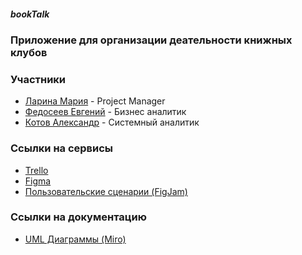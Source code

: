 ##### bookTalk

### Приложение для организации деательности книжных клубов

### Участники
* [Ларина Мария](https://github.com/marylarina) - Project Manager
* [Федосеев Евгений](https://github.com/zhekkkk) - Бизнес аналитик
* [Котов Александр](https://github.com/marylarina) - Системный аналитик
### Ссылки на сервисы
* [Trello](https://trello.com/b/12DmkiM4/%D1%82%D0%BF-booktalk)
* [Figma](https://www.figma.com/file/ZdjfblitI1FBKpmhqKCuHt/%D1%83%D0%B1%D0%B8%D0%B9%D1%86%D0%B0-%D0%B1%D1%83%D0%BA%D0%BC%D0%B5%D0%B9%D1%82%D0%B0?type=design&node-id=0-1&mode=design&t=Rb1ji2QqEjfmZ4XV-0)
* [Пользовательские сценарии (FigJam)](https://www.figma.com/file/NeAYUjEDRsSMAPya95nUgW/user-flows?type=whiteboard&node-id=0%3A1&t=mE9dnxibDY9lPRCa-1)
### Ссылки на документацию
* [UML Диаграммы (Miro)](https://miro.com/app/board/uXjVNqVhdRU=/)
